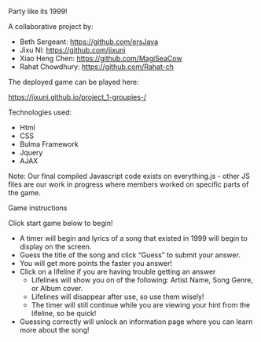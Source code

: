 Party like its 1999! 

A collaborative project by:

- Beth Sergeant: https://github.com/ersJava
- Jixu Nl: https://github.com/jixuni
- Xiao Heng Chen: https://github.com/MagiSeaCow
- Rahat Chowdhury: https://github.com/Rahat-ch

The deployed game can be played here:

https://jixuni.github.io/project_1-groupies-/

Technologies used: 
- Html
- CSS
- Bulma Framework
- Jquery
- AJAX

Note: Our final compiled Javascript code exists on everything.js - other JS files are our work in progress where members worked on specific parts of the game.

Game instructions

Click start game below to begin!

- A timer will begin and lyrics of a song that existed in 1999 will begin to display on the screen.
- Guess the title of the song and click “Guess” to submit your answer.
- You will get more points the faster you answer! 
- Click on a lifeline if you are having trouble getting an answer
    - Lifelines will show you on of the following: Artist Name, Song Genre, or Album cover. 
    - Lifelines will disappear after use, so use them wisely!
    - The timer will still continue while you are viewing your hint from the lifeline, so be quick! 
- Guessing correctly will unlock an information page where you can learn more about the song! 
